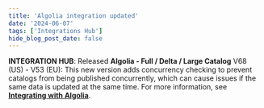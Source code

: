 ```yaml
---
title: 'Algolia integration updated'
date: '2024-06-07'
tags: ['Integrations Hub']
hide_blog_post_date: false
---
```

**INTEGRATION HUB**: Released **Algolia - Full / Delta / Large Catalog** V68 (US) - V53 (EU): This new version adds concurrency checking to prevent catalogs from being published concurrently, which can cause issues if the same data is updated at the same time. For more information, see **[Integrating with Algolia](https://beta.elasticpath.dev/docs/composer/integration-hub/site-search/algolia)**.
